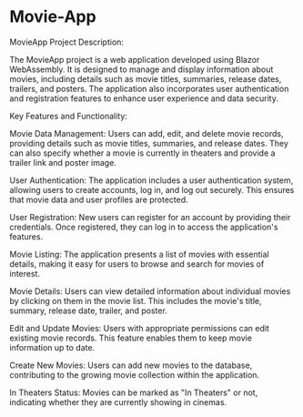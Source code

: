 # Movie-App

MovieApp Project Description:

The MovieApp project is a web application developed using Blazor WebAssembly. It is designed to manage and display information about movies, including details such as movie titles, summaries, release dates, trailers, and posters. The application also incorporates user authentication and registration features to enhance user experience and data security.

Key Features and Functionality:

Movie Data Management: Users can add, edit, and delete movie records, providing details such as movie titles, summaries, and release dates. They can also specify whether a movie is currently in theaters and provide a trailer link and poster image.

User Authentication: The application includes a user authentication system, allowing users to create accounts, log in, and log out securely. This ensures that movie data and user profiles are protected.

User Registration: New users can register for an account by providing their credentials. Once registered, they can log in to access the application's features.

Movie Listing: The application presents a list of movies with essential details, making it easy for users to browse and search for movies of interest.

Movie Details: Users can view detailed information about individual movies by clicking on them in the movie list. This includes the movie's title, summary, release date, trailer, and poster.

Edit and Update Movies: Users with appropriate permissions can edit existing movie records. This feature enables them to keep movie information up to date.

Create New Movies: Users can add new movies to the database, contributing to the growing movie collection within the application.

In Theaters Status: Movies can be marked as "In Theaters" or not, indicating whether they are currently showing in cinemas.
